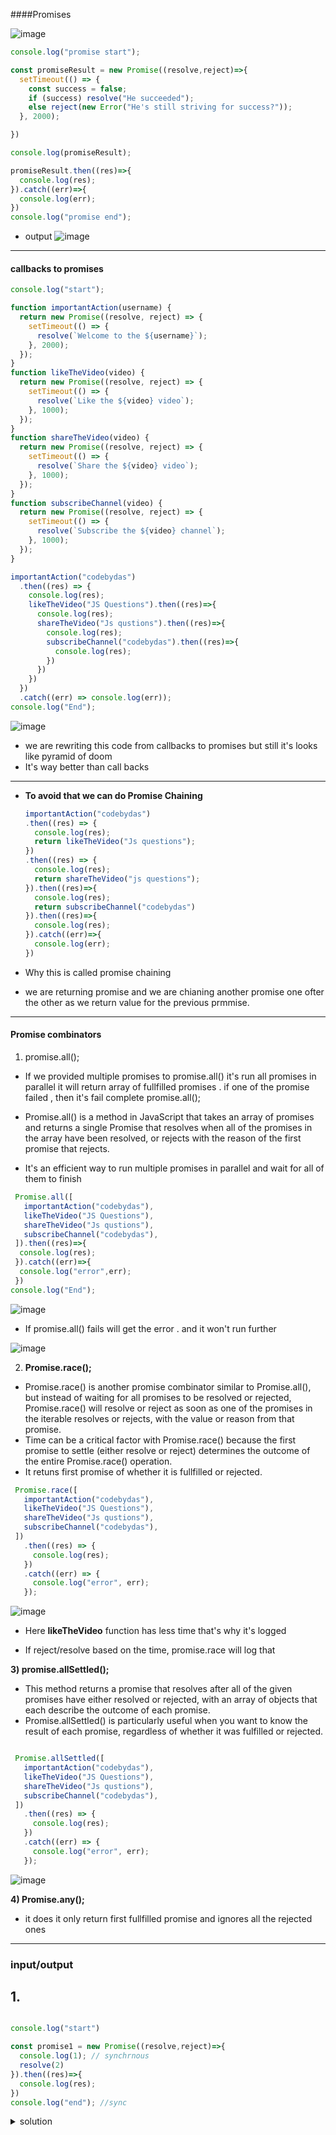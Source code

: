 ####Promises

![image](https://github.com/venkatdas/Interview_prep/assets/43024084/846de6a3-c102-4f4e-8c5b-50a86e75e63a)


```js
console.log("promise start");

const promiseResult = new Promise((resolve,reject)=>{
  setTimeout(() => {
    const success = false;
    if (success) resolve("He succeeded");
    else reject(new Error("He's still striving for success?"));
  }, 2000);

})

console.log(promiseResult);

promiseResult.then((res)=>{
  console.log(res);
}).catch((err)=>{
  console.log(err);
})
console.log("promise end");
```

- output
![image](https://github.com/venkatdas/Interview_prep/assets/43024084/f8a136e4-94d3-45e1-b393-95e82865b30a)


_______________________________________________________________________________________

#### callbacks to promises
```js
console.log("start");

function importantAction(username) {
  return new Promise((resolve, reject) => {
    setTimeout(() => {
      resolve(`Welcome to the ${username}`);
    }, 2000);
  });
}
function likeTheVideo(video) {
  return new Promise((resolve, reject) => {
    setTimeout(() => {
      resolve(`Like the ${video} video`);
    }, 1000);
  });
}
function shareTheVideo(video) {
  return new Promise((resolve, reject) => {
    setTimeout(() => {
      resolve(`Share the ${video} video`);
    }, 1000);
  });
}
function subscribeChannel(video) {
  return new Promise((resolve, reject) => {
    setTimeout(() => {
      resolve(`Subscribe the ${video} channel`);
    }, 1000);
  });
}

importantAction("codebydas")
  .then((res) => {
    console.log(res);
    likeTheVideo("JS Questions").then((res)=>{
      console.log(res);
      shareTheVideo("Js qustions").then((res)=>{
        console.log(res);
        subscribeChannel("codebydas").then((res)=>{
          console.log(res);
        })
      })
    })
  })
  .catch((err) => console.log(err));
console.log("End");
```


![image](https://github.com/venkatdas/Interview_prep/assets/43024084/b47ccd14-a6bd-41b0-ad9c-29a9224b5fdd)


- we are rewriting this code from callbacks to promises but still it's looks like pyramid of doom
- It's way better than call backs
___________________________________________________
- **To avoid that we can do Promise Chaining**

  ```js
  importantAction("codebydas")
  .then((res) => {
    console.log(res);
    return likeTheVideo("Js questions");
  })
  .then((res) => {
    console.log(res);
    return shareTheVideo("js questions");
  }).then((res)=>{
    console.log(res);
    return subscribeChannel("codebydas")
  }).then((res)=>{
    console.log(res);
  }).catch((err)=>{
    console.log(err);
  })
  ```
- Why this is called promise chaining
- we are returning promise and we are chianing another promise one ofter the other as we return value for the previous prmmise.

   

-----------------------------------------------------------------

#### Promise combinators

1) promise.all();

- If we provided multiple promises to promise.all() it's run all promises in parallel it will return array of fullfilled promises . if one of the promise failed , then it's fail complete promise.all();

- Promise.all() is a method in JavaScript that takes an array of promises and returns a single Promise that resolves when all of the promises in the array have been resolved, or rejects with the reason of the first promise that rejects.
- It's an efficient way to run multiple promises in parallel and wait for all of them to finish


```js
 Promise.all([
   importantAction("codebydas"),
   likeTheVideo("JS Questions"),
   shareTheVideo("Js qustions"),
   subscribeChannel("codebydas"),
 ]).then((res)=>{
  console.log(res);
 }).catch((err)=>{
  console.log("error",err);
 })
console.log("End");
```

![image](https://github.com/venkatdas/Interview_prep/assets/43024084/fa2e0f20-118e-4417-9349-93140a48d134)

- If promise.all() fails will get the error . and it won't run further

![image](https://github.com/venkatdas/Interview_prep/assets/43024084/1febb749-f4e9-47db-a8f4-95a9d8f2736b)


2) **Promise.race();**

- Promise.race() is another promise combinator similar to Promise.all(), but instead of waiting for all promises to be resolved or rejected, Promise.race() will resolve or reject as soon as one of the promises in the iterable resolves or rejects, with the value or reason from that promise.
- Time can be a critical factor with Promise.race() because the first promise to settle (either resolve or reject) determines the outcome of the entire Promise.race() operation.
- It retuns first promise of whether it is fullfilled or rejected.

```js
 Promise.race([
   importantAction("codebydas"),
   likeTheVideo("JS Questions"),
   shareTheVideo("Js qustions"),
   subscribeChannel("codebydas"),
 ])
   .then((res) => {
     console.log(res);
   })
   .catch((err) => {
     console.log("error", err);
   });
```
![image](https://github.com/venkatdas/Interview_prep/assets/43024084/24a0927f-fd0e-453c-9709-0bccf3d6df30)

- Here **likeTheVideo** function has less time that's why it's logged

- If reject/resolve  based on the time, promise.race will log that



**3) promise.allSettled();**

- This method returns a promise that resolves after all of the given promises have either resolved or rejected, with an array of objects that each describe the outcome of each promise.
- Promise.allSettled() is particularly useful when you want to know the result of each promise, regardless of whether it was fulfilled or rejected.

```js

 Promise.allSettled([
   importantAction("codebydas"),
   likeTheVideo("JS Questions"),
   shareTheVideo("Js qustions"),
   subscribeChannel("codebydas"),
 ])
   .then((res) => {
     console.log(res);
   })
   .catch((err) => {
     console.log("error", err);
   });
```

![image](https://github.com/venkatdas/Interview_prep/assets/43024084/276c14f3-7eab-4750-803f-e5189fd320b5)


**4) Promise.any();**

- it does it only return first fullfilled promise and ignores all the rejected ones


-----------------------------------------------------------------------------------------------------

### input/output

## 1.

```js

console.log("start")

const promise1 = new Promise((resolve,reject)=>{
  console.log(1); // synchrnous
  resolve(2)
}).then((res)=>{
  console.log(res);
})
console.log("end"); //sync
```

<details>
  <summary>
    solution
  </summary>
  
 ```js
start
 1
 end
 2
```

</details>
